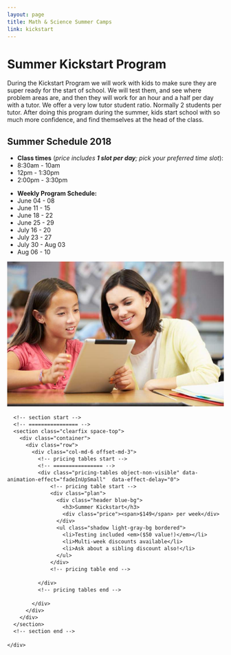 ```yaml
---
layout: page
title: Math & Science Summer Camps
link: kickstart
---
```


<!-- main start -->
<div class="main col-12">
  <div class="row">
    <div class="col-md-12">
      <h1 class="page-title">Summer Kickstart Program</h1>        
      <div class="separator"></div>
      <p>During the Kickstart Program we will work with kids to make sure they are super ready for the start of school.  We will test them, and see where problem areas are, and then they will work for an hour and a half per day with a tutor.  We offer a very low tutor student ratio.  Normally 2 students per tutor.  After doing this program during the summer, kids start school with so much more confidence, and find themselves at the head of the class.
</p>
      <div class="row">
        <div class="col-md-7 push-md-5">
          <h2>Summer Schedule 2018</h2>
            <ul>
              <li><strong>Class times</strong> (<em>price includes <strong>1 slot per day</strong>; pick your preferred time slot</em>):</li>
              <li>8:30am - 10am</li>
              <li>12pm - 1:30pm</li>
              <li>2:00pm - 3:30pm</li>
            </ul>
            <ul>
              <li><strong>Weekly Program Schedule:</strong></li>
              <li>June 04 - 08</li>
              <li>June 11 - 15</li>
              <li>June 18 - 22</li>
              <li>June 25 - 29</li>
              <li>July 16 - 20</li>
              <li>July 23 - 27</li>
              <li>July 30 - Aug 03</li>
              <li>Aug 06 - 10</li>
            </ul>         
        </div>
        <div class="col-md-5 pull-md-7">
          <img src="/images/tutor_classroom.jpg" class="img-responsive" alt="Math Summer Kickstart Program">
        </div>
      </div>

      <!-- section start -->
      <!-- ================ -->
      <section class="clearfix space-top">
        <div class="container">
          <div class="row">
            <div class="col-md-6 offset-md-3">
              <!-- pricing tables start -->
              <!-- ================ -->
              <div class="pricing-tables object-non-visible" data-animation-effect="fadeInUpSmall"  data-effect-delay="0">
                  <!-- pricing table start -->
                  <div class="plan">
                    <div class="header blue-bg">
                      <h3>Summer Kickstart</h3>
                      <div class="price"><span>$149</span> per week</div>
                    </div>
                    <ul class="shadow light-gray-bg bordered">
                      <li>Testing included <em>($50 value!)</em></li>
                      <li>Multi-week discounts available</li>
                      <li>Ask about a sibling discount also!</li>
                    </ul>
                  </div>
                  <!-- pricing table end -->
                  
              </div>
              <!-- pricing tables end -->

            </div>
          </div>
        </div>
      </section>
      <!-- section end -->

    </div>
  </div>
</div>
<!-- main end -->